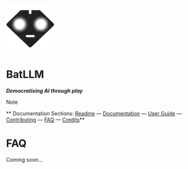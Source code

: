 ![alt text](https://github.com/krahd/BatLLM/blob/73db28aefa217d101717c081971deee7a53e9198/docs/images/logo-small.png "Bat LLM logo")
# BatLLM
***Democratising AI through play***


> [!NOTE]
> ** Documentation Sections:
> [Readme](../README.md)  &mdash;  [Documentation](DOCUMENTATION.md)  &mdash; [User Guide](USER_GUIDE.md)  &mdash; [Contributing](CONTRIBUTING.md)  &mdash; [FAQ](FAQ.md)  &mdash; [Credits](CREDITS.md)** 

# FAQ

Coming soon...




